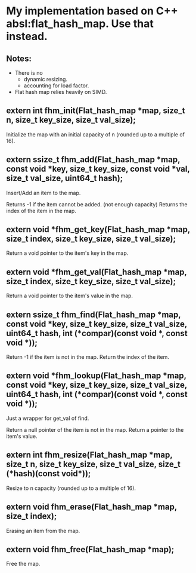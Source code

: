 # My implementation based on C++ absl:flat_hash_map. Use that instead.

## Notes:
- There is no
    + dynamic resizing.
    + accounting for load factor.
- Flat hash map relies heavily on SIMD.
## extern int fhm_init(Flat_hash_map \*map, size_t n, size_t key_size, size_t val_size);

Initialize the map with an initial capacity of n (rounded up to a multiple of 16).

## extern ssize_t fhm_add(Flat_hash_map \*map, const void \*key, size_t key_size, const void \*val, size_t val_size, uint64_t hash);

Insert/Add an item to the map.

Returns -1 if the item cannot be added. (not enough capacity)
Returns the index of the item in the map.

## extern void \*fhm_get_key(Flat_hash_map \*map, size_t index, size_t key_size, size_t val_size);

Return a void pointer to the item's key in the map.

## extern void \*fhm_get_val(Flat_hash_map \*map, size_t index, size_t key_size, size_t val_size);

Return a void pointer to the item's value in the map.

## extern ssize_t fhm_find(Flat_hash_map \*map, const void \*key, size_t key_size, size_t val_size, uint64_t hash, int (\*compar)(const void \*, const void \*));

Return -1 if the item is not in the map.
Return the index of the item.

## extern void \*fhm_lookup(Flat_hash_map \*map, const void \*key, size_t key_size, size_t val_size, uint64_t hash, int (\*compar)(const void \*, const void \*));

Just a wrapper for get_val of find.

Return a null pointer of the item is not in the map.
Return a pointer to the item's value.

## extern int fhm_resize(Flat_hash_map \*map, size_t n, size_t key_size, size_t val_size, size_t (\*hash)(const void\*));

Resize to n capacity (rounded up to a multiple of 16).

## extern void fhm_erase(Flat_hash_map \*map, size_t index);

Erasing an item from the map.

## extern void fhm_free(Flat_hash_map \*map);

Free the map.
